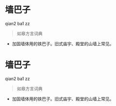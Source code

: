 # 墙巴子
qian2 ba1 zz
> 如皋方言词典
- 加固墙体用的铁巴子。旧式庙宇、殿堂的山墙上常见。

# 墙巴子
qian2 ba1 zz
> 如皋方言词典
- 加固墙体用的铁巴子。旧式庙宇、殿堂的山墙上常见。
